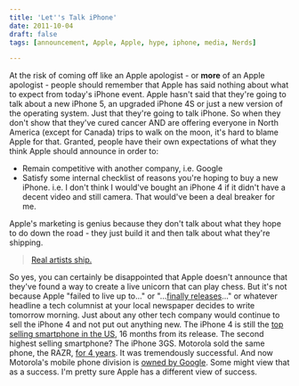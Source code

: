 ```yaml
---
title: 'Let''s Talk iPhone'
date: 2011-10-04
draft: false
tags: [announcement, Apple, Apple, hype, iphone, media, Nerds]

---
```


At the risk of coming off like an Apple apologist - or **more** of an Apple apologist - people should remember that Apple has said nothing about what to expect from today's iPhone event. Apple hasn't said that they're going to talk about a new iPhone 5, an upgraded iPhone 4S or just a new version of the operating system. Just that they're going to talk iPhone. So when they don't show that they've cured cancer AND are offering everyone in North America (except for Canada) trips to walk on the moon, it's hard to blame Apple for that. Granted, people have their own expectations of what they think Apple should announce in order to:

*   Remain competitive with another company, i.e. Google
*   Satisfy some internal checklist of reasons you're hoping to buy a new iPhone. i.e. I don't think I would've bought an iPhone 4 if it didn't have a decent video and still camera. That would've been a deal breaker for me.

Apple's marketing is genius because they don't talk about what they hope to do down the road - they just build it and then talk about what they're shipping.

> [Real artists ship.](http://www.folklore.org/StoryView.py?story=Real_Artists_Ship.txt)

So yes, you can certainly be disappointed that Apple doesn't announce that they've found a way to create a live unicorn that can play chess. But it's not because Apple "failed to live up to..." or "...[finally releases](http://www.pimpmysafari.com/items/finally-finally/)..." or whatever headline a tech columnist at your local newspaper decides to write tomorrow morning. Just about any other tech company would continue to sell the iPhone 4 and not put out anything new. The iPhone 4 is still the [top selling smartphone in the US](http://www.appleinsider.com/articles/11/09/06/iphone_4_remains_top_selling_us_smartphone_despite_growing_iphone_5_hype.html), 16 months from its release. The second highest selling smartphone? The iPhone 3GS. Motorola sold the same phone, the RAZR, [for 4 years](http://en.wikipedia.org/wiki/Motorola_RAZR). It was tremendously successful. And now Motorola's mobile phone division is [owned by Google](http://googleblog.blogspot.com/2011/08/supercharging-android-google-to-acquire.html). Some might view that as a success. I'm pretty sure Apple has a different view of success.